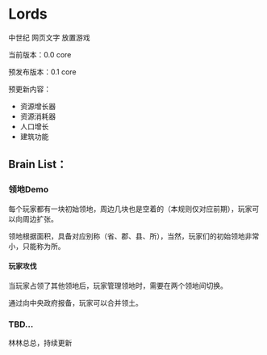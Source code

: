 # Lords
中世纪 网页文字 放置游戏

当前版本：0.0 core

预发布版本：0.1 core

预更新内容：

- 资源增长器
- 资源消耗器
- 人口增长
- 建筑功能

## Brain List：
### 领地Demo

每个玩家都有一块初始领地，周边几块也是空着的（本规则仅对应前期），玩家可以向周边扩张。

领地根据面积，具备对应别称（省、郡、县、所），当然，玩家们的初始领地非常小，只能称为所。

#### 玩家攻伐

当玩家占领了其他领地后，玩家管理领地时，需要在两个领地间切换。

通过向中央政府报备，玩家可以合并领土。

### TBD...

林林总总，持续更新
